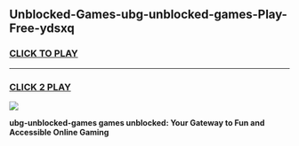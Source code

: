 
## Unblocked-Games-ubg-unblocked-games-Play-Free-ydsxq
<h3>
<a href="https://premium76.site?title=ubg-unblocked-games&ref=23A">CLICK TO PLAY</a></h3>
<hr>

<h3>
<a href="https://premium76.site?title=ubg-unblocked-games&ref=23A">CLICK 2 PLAY</a>
  
</h3>

<a href="https://premium76.site?title=ubg-unblocked-games&ref=23A"><img src="https://clearcache.store/games.png"></a>


**ubg-unblocked-games games unblocked: Your Gateway to Fun and Accessible Online Gaming**
